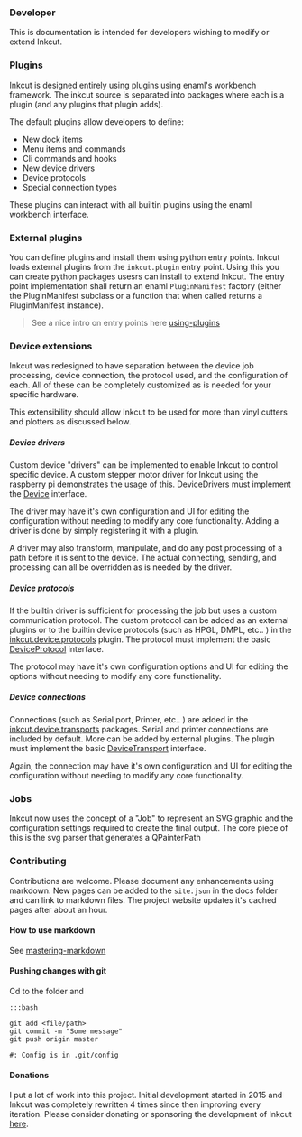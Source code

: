 ### Developer

This is documentation is intended for developers wishing to modify or extend Inkcut. 

### Plugins

Inkcut is designed entirely using plugins using enaml's workbench framework. 
The inkcut source is separated into packages where each is a plugin (and any plugins 
that plugin adds).  

The default plugins allow developers to define:

- New dock items
- Menu items and commands
- Cli commands and hooks
- New device drivers
- Device protocols
- Special connection types

These plugins can interact with all builtin plugins using the enaml workbench interface.


### External plugins

You can define plugins and install them using python entry points. 
Inkcut loads external plugins from the `inkcut.plugin` entry point. Using this you can 
create python packages usesrs can install to extend Inkcut. The entry point implementation 
shall return an enaml `PluginManifest` factory (either the PluginManifest subclass or a 
function that when called returns a PluginManifest instance).   

> See a nice intro on entry points here [using-plugins](https://docs.pylonsproject.org/projects/pylons-webframework/en/latest/advanced_pylons/entry_points_and_plugins.html#using-plugins)


### Device extensions

Inkcut was redesigned to have separation between the device job processing, 
device connection, the protocol used, and the configuration of each. All of these 
can be completely customized as is needed for your specific hardware. 

This extensibility should allow Inkcut to be used for more than vinyl cutters and 
plotters as discussed below. 

##### Device drivers

Custom device "drivers" can be implemented to enable Inkcut to control specific device. 
A custom stepper motor driver for Inkcut using the raspberry pi demonstrates the usage of 
this. DeviceDrivers must implement the [Device](../inkcut/device/extensions.py) interface.

The driver may have it's own configuration and UI for editing the configuration without
needing to modify any core functionality. Adding a driver is done by simply registering
it with a plugin.

A driver may also transform, manipulate, and do any post processing of a path before it
is sent to the device. The actual connecting, sending, and processing can all be 
overridden as is needed by the driver.


##### Device protocols

If the builtin driver is sufficient for processing the job but uses a custom
communication protocol. The custom protocol can be added as an external plugins or to the
builtin device protocols (such as HPGL, DMPL, etc.. ) in the 
[inkcut.device.protocols](../inkcut/device/protocols/manifest.enaml) plugin.
The protocol must implement the basic [DeviceProtocol](../inkcut/device/plugin.py) interface.

The protocol may have it's own configuration options and UI for editing the options 
without needing to modify any core functionality.

##### Device connections

Connections (such as Serial port, Printer, etc.. ) are added in the 
[inkcut.device.transports](../inkcut/device/transports) packages. Serial and printer
connections are included by default. More can be added by external plugins. The plugin 
must implement the basic [DeviceTransport](../inkcut/device/plugin.py) interface.

Again, the connection may have it's own configuration and UI for editing the configuration 
without needing to modify any core functionality.

### Jobs

Inkcut now uses the concept of a "Job" to represent an SVG graphic and the configuration
settings required to create the final output. The core piece of this is the svg parser
that generates a QPainterPath 

### Contributing

Contributions are welcome. Please document any enhancements using markdown. 
New pages can be added to the `site.json` in the docs folder and can link to 
markdown files. The project website updates it's cached pages after about an hour.  

#### How to use markdown

See [mastering-markdown](https://guides.github.com/features/mastering-markdown/)


#### Pushing changes with git

Cd to the folder and

    :::bash
    
    git add <file/path>
    git commit -m "Some message"
    git push origin master
    
    #: Config is in .git/config


#### Donations

I put a lot of work into this project. Initial development started in 2015 and Inkcut was
completely rewritten 4 times since then improving every iteration.  Please consider
donating or sponsoring the development of Inkcut [here](https://www.codelv.com/projects/inkcut/support/).

